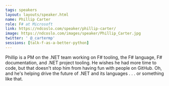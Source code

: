 ```yaml
---
tags: speakers
layout: layouts/speaker.html
name: Phillip Carter
role: F# at Microsoft
link: https://ndcoslo.com/speaker/phillip-carter/
image: https://ndcoslo.com/images/speaker/Phillip_Carter.jpg
twitter: ' @_cartermp'
sessions: [talk-f-as-a-better-python]
---
```

Phillip is a PM on the .NET team working on F# tooling, the F# language, F# documentation, and .NET project tooling. He wishes he had more time to code, but that doesn't stop him from having fun with people on GitHub. Oh, and he's helping drive the future of .NET and its languages . . . or something like that.